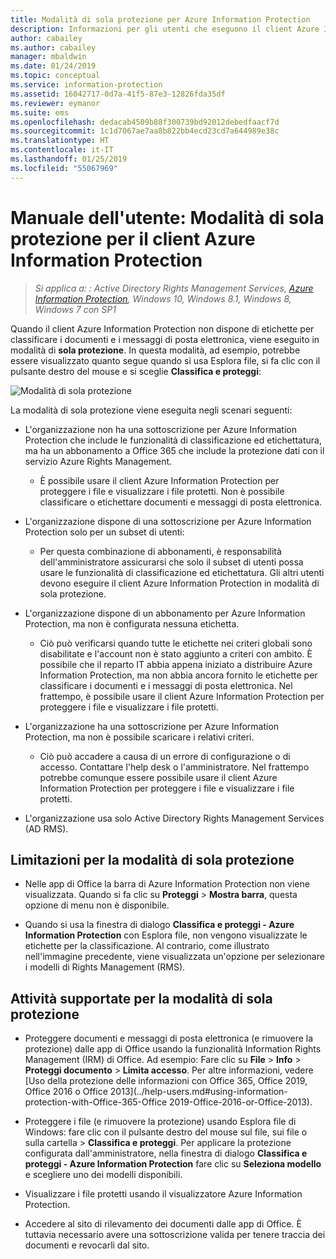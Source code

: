 ```yaml
---
title: Modalità di sola protezione per Azure Information Protection
description: Informazioni per gli utenti che eseguono il client Azure Information Protection in modalità di sola protezione.
author: cabailey
ms.author: cabailey
manager: mbaldwin
ms.date: 01/24/2019
ms.topic: conceptual
ms.service: information-protection
ms.assetid: 16042717-0d7a-41f5-87e3-12826fda35df
ms.reviewer: eymanor
ms.suite: ems
ms.openlocfilehash: dedacab4509b88f300739bd92012debedfaacf7d
ms.sourcegitcommit: 1c1d7067ae7aa8b822bb4ecd23cd7a644989e38c
ms.translationtype: HT
ms.contentlocale: it-IT
ms.lasthandoff: 01/25/2019
ms.locfileid: "55067969"
---
```

# <a name="user-guide-protection-only-mode-for-the-azure-information-protection-client"></a>Manuale dell'utente: Modalità di sola protezione per il client Azure Information Protection

>*Si applica a: : Active Directory Rights Management Services, [Azure Information Protection](https://azure.microsoft.com/pricing/details/information-protection), Windows 10, Windows 8.1, Windows 8, Windows 7 con SP1*


Quando il client Azure Information Protection non dispone di etichette per classificare i documenti e i messaggi di posta elettronica, viene eseguito in modalità di **sola protezione**. In questa modalità, ad esempio, potrebbe essere visualizzato quanto segue quando si usa Esplora file, si fa clic con il pulsante destro del mouse e si sceglie **Classifica e proteggi**:

![Modalità di sola protezione](../media/protection-only-mode.png)

La modalità di sola protezione viene eseguita negli scenari seguenti:

- L'organizzazione non ha una sottoscrizione per Azure Information Protection che include le funzionalità di classificazione ed etichettatura, ma ha un abbonamento a Office 365 che include la protezione dati con il servizio Azure Rights Management. 
    
    - È possibile usare il client Azure Information Protection per proteggere i file e visualizzare i file protetti. Non è possibile classificare o etichettare documenti e messaggi di posta elettronica.

- L'organizzazione dispone di una sottoscrizione per Azure Information Protection solo per un subset di utenti:
    
    - Per questa combinazione di abbonamenti, è responsabilità dell'amministratore assicurarsi che solo il subset di utenti possa usare le funzionalità di classificazione ed etichettatura. Gli altri utenti devono eseguire il client Azure Information Protection in modalità di sola protezione. 

- L'organizzazione dispone di un abbonamento per Azure Information Protection, ma non è configurata nessuna etichetta.
    
    - Ciò può verificarsi quando tutte le etichette nei criteri globali sono disabilitate e l'account non è stato aggiunto a criteri con ambito. È possibile che il reparto IT abbia appena iniziato a distribuire Azure Information Protection, ma non abbia ancora fornito le etichette per classificare i documenti e i messaggi di posta elettronica. Nel frattempo, è possibile usare il client Azure Information Protection per proteggere i file e visualizzare i file protetti.

- L'organizzazione ha una sottoscrizione per Azure Information Protection, ma non è possibile scaricare i relativi criteri. 
    
    - Ciò può accadere a causa di un errore di configurazione o di accesso. Contattare l'help desk o l'amministratore. Nel frattempo potrebbe comunque essere possibile usare il client Azure Information Protection per proteggere i file e visualizzare i file protetti.

- L'organizzazione usa solo Active Directory Rights Management Services (AD RMS). 


## <a name="limitations-for-protection-only-mode"></a>Limitazioni per la modalità di sola protezione

- Nelle app di Office la barra di Azure Information Protection non viene visualizzata. Quando si fa clic su **Proteggi** > **Mostra barra**, questa opzione di menu non è disponibile.

- Quando si usa la finestra di dialogo **Classifica e proteggi - Azure Information Protection** con Esplora file, non vengono visualizzate le etichette per la classificazione. Al contrario, come illustrato nell'immagine precedente, viene visualizzata un'opzione per selezionare i modelli di Rights Management (RMS). 

## <a name="supported-tasks-for-protection-only-mode"></a>Attività supportate per la modalità di sola protezione

- Proteggere documenti e messaggi di posta elettronica (e rimuovere la protezione) dalle app di Office usando la funzionalità Information Rights Management (IRM) di Office. Ad esempio: Fare clic su **File** > **Info** > **Proteggi documento** > **Limita accesso**. Per altre informazioni, vedere [Uso della protezione delle informazioni con Office 365, Office 2019, Office 2016 o Office 2013](../help-users.md#using-information-protection-with-Office-365-Office 2019-Office-2016-or-Office-2013).

- Proteggere i file (e rimuovere la protezione) usando Esplora file di Windows: fare clic con il pulsante destro del mouse sul file, sui file o sulla cartella > **Classifica e proteggi**. Per applicare la protezione configurata dall'amministratore, nella finestra di dialogo **Classifica e proteggi - Azure Information Protection** fare clic su **Seleziona modello** e scegliere uno dei modelli disponibili.

- Visualizzare i file protetti usando il visualizzatore Azure Information Protection.

- Accedere al sito di rilevamento dei documenti dalle app di Office. È tuttavia necessario avere una sottoscrizione valida per tenere traccia dei documenti e revocarli dal sito.
  
